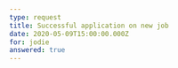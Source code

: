 ```yaml
---
type: request
title: Successful application on new job
date: 2020-05-09T15:00:00.000Z
for: jodie
answered: true
---
```

